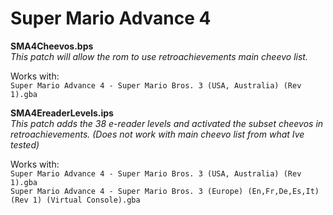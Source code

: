# Super Mario Advance 4

**SMA4Cheevos.bps**
  <br>
*This patch will allow the rom to use retroachievements main cheevo list.*

Works with:
  <br>
`Super Mario Advance 4 - Super Mario Bros. 3 (USA, Australia) (Rev 1).gba`

**SMA4EreaderLevels.ips**
  <br>
*This patch adds the 38 e-reader levels and activated the subset cheevos in retroachievements. (Does not work with main cheevo list from what Ive tested)*

Works with: <br>
`Super Mario Advance 4 - Super Mario Bros. 3 (USA, Australia) (Rev 1).gba`
  <br>
`Super Mario Advance 4 - Super Mario Bros. 3 (Europe) (En,Fr,De,Es,It) (Rev 1) (Virtual Console).gba`
